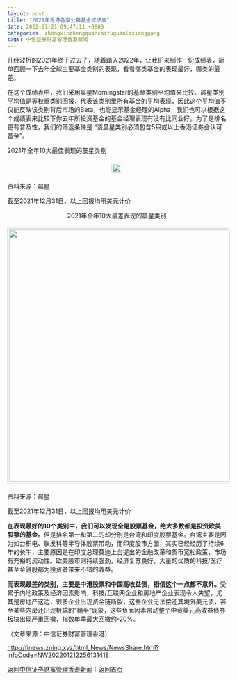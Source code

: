 ```yaml
---
layout: post
title: "2021年香港各类公募基金成绩表"
date: 2022-01-21 09:47:11 +0800
categories: zhongxinzhengquancaifuguanlixianggang
tags: 中信证券财富管理香港新闻
---
```

<p>几经波折的2021年终于过去了，随着踏入2022年，让我们来制作一份成绩表，简单回顾一下去年全球主要基金类别的表现，看看哪类基金的表现最好，哪类的最差。</p>
 <p>在这个成绩表中，我们采用晨星Morningstar的基金类别平均值来比较。晨星类别平均值是等权重类别回报，代表该类别里所有基金的平均表现，因此这个平均值不仅能反映该类别背后市场的Beta，也能显示基金经理的Alpha，我们也可以根据这个成绩表来比较下你去年所投资基金的基金经理表现有没有比同业好。为了是排名更有普及性，我们的筛选条件是 “该晨星类别必须包含5只或以上香港证券会认可基金”。</p>
 <p>2021年全年10大最佳表现的晨星类别</p>
 <center><img src="https://dfscdn.dfcfw.com/download/D24798613275686705279_w842h639.jpg" orginial_src="https://dfscdn.dfcfw.com/download/D24798613275686705279_w842h639_o.jpg" style="border:#d1d1d1 1px solid;padding:3px;margin:5px 0;" /></center><p>资料来源：晨星</p>
 <p>截至2021年12月31日，以上回报均用美元计价</p>
 <p align="center">2021年全年10大最差表现的晨星类别</p><center><img src="https://dfscdn.dfcfw.com/download/D24690162755283027479_w833h636.jpg" width="580" emheight="443" orginial_src="https://dfscdn.dfcfw.com/download/D24690162755283027479_w833h636_o.jpg" style="border:#d1d1d1 1px solid;padding:3px;margin:5px 0;" /></center><p>资料来源：晨星</p>
 <p>截至2021年12月31日，以上回报均用美元计价</p>
 <p><strong>在表现最好的10个类别中，我们可以发现全是股票基金，绝大多数都是投资欧美股票的基金。</strong>但是排名第一和第二的却分别是台湾和印度股票基金。台湾主要是因为如台积电、联发科等半导体股票带动，而印度股市方面，其实已经经历了持续6年的长牛，主要原因是在印度总理莫迪上台提出的金融改革和货币宽松政策，市场有充裕的流动性。欧美股市则持续强劲，经济复苏良好，大量的优质的科技/医疗甚至金融股都为投资者带来不错的收益。</p>
 <p><strong>而表现最差的类别，主要是中港股票和中国高收益债，相信这个一点都不意外。</strong>受累于内地政策及经济因素影响，科技/互联网企业和房地产企业表现令人失望，尤其是房地产这边，很多企业出现资金链断裂，这些企业无法偿还其境外美元债，甚至某些内房还出现极端的“躺平”现象，这些负面因素带动整个中资美元高收益债券板块出现严重回撤，指数单季最大回撤约-20%。</p><p class="em_media">（文章来源：中信证券财富管理香港）</p>

<http://finews.zning.xyz/html_News/NewsShare.html?infoCode=NW202201212256131418>

[返回中信证券财富管理香港新闻](//finews.withounder.com/category/zhongxinzhengquancaifuguanlixianggang.html)｜[返回首页](//finews.withounder.com/)